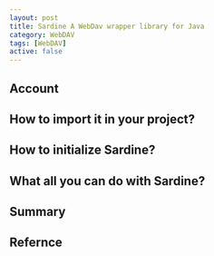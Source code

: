 ```yaml
---
layout: post
title: Sardine A WebDav wrapper library for Java
category: WebDAV
tags: [WebDAV]
active: false
---
```


## Account

## How to import it in your project?

## How to initialize Sardine?

## What all you can do with Sardine?

## Summary

## Refernce
